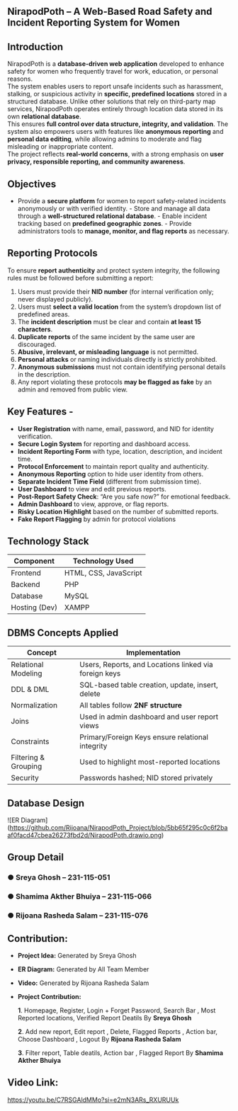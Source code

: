 ## NirapodPoth – A Web-Based Road Safety and Incident Reporting System for Women 
##  Introduction 
NirapodPoth is a **database-driven web application** developed to enhance safety for 
women who frequently travel for work, education, or personal reasons.   
The system enables users to report unsafe incidents such as harassment, stalking, or 
suspicious activity in **specific, predefined locations** stored in a structured database. 
Unlike other solutions that rely on third-party map services, NirapodPoth operates entirely 
through location data stored in its own **relational database**.   
This ensures **full control over data structure, integrity, and validation**. 
The system also empowers users with features like **anonymous reporting** and **personal 
data editing**, while allowing admins to moderate and flag misleading or inappropriate 
content.   
The project reflects **real-world concerns**, with a strong emphasis on **user privacy, 
responsible reporting, and community awareness**. 

## Objectives 
- Provide a **secure platform** for women to report safety-related incidents anonymously or 
with verified identity. - Store and manage all data through a **well-structured relational database**. - Enable incident tracking based on **predefined geographic zones**. - Provide administrators tools to **manage, monitor, and flag reports** as necessary. 

## Reporting Protocols 
To ensure **report authenticity** and protect system integrity, the following rules must be 
followed before submitting a report: 
1. Users must provide their **NID number** (for internal verification only; never displayed 
publicly). 
2. Users must **select a valid location** from the system’s dropdown list of predefined areas. 
3. The **incident description** must be clear and contain **at least 15 characters**. 
4. **Duplicate reports** of the same incident by the same user are discouraged. 
5. **Abusive, irrelevant, or misleading language** is not permitted. 
6. **Personal attacks** or naming individuals directly is strictly prohibited. 
7. **Anonymous submissions** must not contain identifying personal details in the 
description. 
8. Any report violating these protocols **may be flagged as fake** by an admin and removed 
from public view.

## Key Features - 
- **User Registration** with name, email, password, and NID for identity verification.
- **Secure Login System** for reporting and dashboard access. 
- **Incident Reporting Form** with type, location, description, and incident time. 
- **Protocol Enforcement** to maintain report quality and authenticity.
- **Anonymous Reporting** option to hide user identity from others.
- **Separate Incident Time Field** (different from submission time).
- **User Dashboard** to view and edit previous reports.
- **Post-Report Safety Check**: “Are you safe now?” for emotional feedback.
- **Admin Dashboard** to view, approve, or flag reports.
- **Risky Location Highlight** based on the number of submitted reports.
- **Fake Report Flagging** by admin for protocol violations

##  Technology Stack 
| Component      | Technology Used | 
|----------------|-----------------| 
| Frontend       | HTML, CSS, JavaScript | 
| Backend        | PHP | 
| Database       | MySQL |   
| Hosting (Dev)  | XAMPP | 

##  DBMS Concepts Applied 
| Concept              | Implementation | 
|----------------------|----------------| 
| Relational Modeling  | Users, Reports, and Locations linked via foreign keys | 
| DDL & DML            | SQL-based table creation, update, insert, delete | 
| Normalization        | All tables follow **2NF structure** |         
| Joins                | Used in admin dashboard and user report views | 
| Constraints          | Primary/Foreign Keys ensure relational integrity | 
| Filtering & Grouping | Used to highlight most-reported locations | 
| Security             | Passwords hashed; NID stored privately | 

## Database Design 
![ER Diagram] (https://github.com/Rijoana/NirapodPoth_Project/blob/5bb65f295c0c6f2baaf0facd47cbea26273fbd2d/NirapodPoth.drawio.png) 


## Group Detail
### ● Sreya Ghosh – 231-115-051 
### ● Shamima Akther Bhuiya – 231-115-066 
### ● Rijoana Rasheda Salam – 231-115-076 
## Contribution:
- **Project Idea:** Generated by Sreya Ghosh
- **ER Diagram:**   Generated by All Team Member
- **Video:**        Generated by Rijoana Rasheda Salam
- **Project Contribution:**
  
  **1**. Homepage, Register, Login + Forget Password, Search Bar , Most Reported locations, Verified Report Deatils By **Sreya Ghosh**
   
  **2**. Add new report, Edit report , Delete, Flagged Reports ,  Action bar, Choose Dashboard , Logout  By **Rijoana Rasheda Salam**

  **3**. Filter report, Table deatils, Action bar , Flagged Report By **Shamima Akther Bhuiya**
 ## Video Link: 
 https://youtu.be/C7RSGAldMMo?si=e2mN3ARs_RXURUUk
